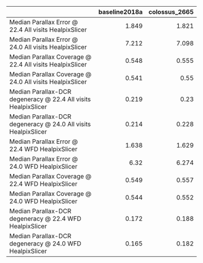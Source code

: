 |                                                                |   baseline2018a |   colossus_2665 |
|:---------------------------------------------------------------|----------------:|----------------:|
| Median Parallax Error @ 22.4 All visits HealpixSlicer          |           1.849 |           1.821 |
| Median Parallax Error @ 24.0 All visits HealpixSlicer          |           7.212 |           7.098 |
| Median Parallax Coverage @ 22.4 All visits HealpixSlicer       |           0.548 |           0.555 |
| Median Parallax Coverage @ 24.0 All visits HealpixSlicer       |           0.541 |           0.55  |
| Median Parallax-DCR degeneracy @ 22.4 All visits HealpixSlicer |           0.219 |           0.23  |
| Median Parallax-DCR degeneracy @ 24.0 All visits HealpixSlicer |           0.214 |           0.228 |
| Median Parallax Error @ 22.4 WFD HealpixSlicer                 |           1.638 |           1.629 |
| Median Parallax Error @ 24.0 WFD HealpixSlicer                 |           6.32  |           6.274 |
| Median Parallax Coverage @ 22.4 WFD HealpixSlicer              |           0.549 |           0.557 |
| Median Parallax Coverage @ 24.0 WFD HealpixSlicer              |           0.544 |           0.552 |
| Median Parallax-DCR degeneracy @ 22.4 WFD HealpixSlicer        |           0.172 |           0.188 |
| Median Parallax-DCR degeneracy @ 24.0 WFD HealpixSlicer        |           0.165 |           0.182 |
